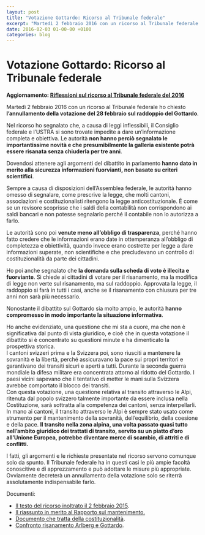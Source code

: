 ```yaml
---
layout: post
title: "Votazione Gottardo: Ricorso al Tribunale federale"
excerpt: "Martedì 2 febbraio 2016 con un ricorso al Tribunale federale ho chiesto l’annullamento della votazione del 28 febbraio sul raddoppio del Gottardo."
date: 2016-02-03 01-00-00 +0100
categories: blog
---
```


# Votazione Gottardo: Ricorso al Tribunale federale

**Aggiornamento: [Riflessioni sul ricorso al Tribunale federale del 2016](/blog/2025-02-16-riflessioni-ricorso-votazione-raddoppio-gottardo.md)**

Martedì 2 febbraio 2016 con un ricorso al Tribunale federale ho chiesto **l’annullamento della votazione del 28 febbraio sul raddoppio del Gottardo**.

Nel ricorso ho segnalato che, a causa di leggi inflessibili, il Consiglio federale e l’USTRA si sono trovate impedite a dare un’informazione completa e obiettiva. Le autorità **non hanno perciò segnalato le importantissime novità e che presumibilmente la galleria esistente potrà essere risanata senza chiuderla per tre anni**.

Dovendosi attenere agli argomenti del dibattito in parlamento **hanno dato in merito alla sicurezza informazioni fuorvianti, non basate su criteri scientifici**.

Sempre a causa di disposizioni dell’Assemblea federale, le autorità hanno omesso di segnalare, come prescrive la legge, che molti cantoni, associazioni e costituzionalisti ritengono la legge anticostituzionale. È come se un revisore scoprisse che i saldi della contabilità non corrispondono ai saldi bancari e non potesse segnalarlo perché il contabile non lo autorizza a farlo.

Le autorità sono poi **venute meno all’obbligo di trasparenza**, perché hanno fatto credere che le informazioni erano date in ottemperanza all’obbligo di completezza e obiettività, quando invece erano costrette per legge a dare informazioni superate, non scientifiche e che precludevano un controllo di costituzionalità da parte dei cittadini.

Ho poi anche segnalato che **la domanda sulla scheda di voto è illecita e fuorviante**. Si chiede ai cittadini di votare per il risanamento, ma la modifica di legge non verte sul risanamento, ma sul raddoppio. Approvata la legge, il raddoppio si farà in tutti i casi, anche se il risanamento con chiusura per tre anni non sarà più necessario.

Nonostante il dibattito sul Gottardo sia molto ampio, le autorità **hanno compromesso in modo importante la situazione informativa**.

Ho anche evidenziato, una questione che mi sta a cuore, ma che non è significativa dal punto di vista giuridico, e cioè che in questa votazione il dibattito si è concentrato su questioni minute e ha dimenticato la prospettiva storica.  
 I cantoni svizzeri prima e la Svizzera poi, sono riusciti a mantenere la sovranità e la libertà, perché assicuravano la pace sui propri territori e garantivano dei transiti sicuri e aperti a tutti. Durante la seconda guerra mondiale la difesa militare era concentrata attorno al ridotto del Gottardo. I paesi vicini sapevano che il tentativo di metter le mani sulla Svizzera avrebbe comportato il blocco dei transiti.  
 Con questa votazione, una questione relativa al transito attraverso le Alpi, ritenuta dal popolo svizzero talmente importante da essere inclusa nella Costituzione, sarà sottratta alla competenza dei cantoni, senza interpellarli. In mano ai cantoni, il transito attraverso le Alpi è sempre stato usato come strumento per il mantenimento della sovranità, dell’equilibrio, della coesione e della pace. **Il transito nella zona alpina, una volta passato quasi tutto nell’ambito giuridico dei trattati di transito, servito su un piatto d’oro all’Unione Europea, potrebbe diventare merce di scambio, di attriti e di conflitti.**

I fatti, gli argomenti e le richieste presentate nel ricorso servono comunque solo da spunto. Il Tribunale federale ha in questi casi le più ampie facoltà conoscitive e di apprezzamento e può adottare le misure più appropriate. Ovviamente decreterà un annullamento della votazione solo se riterrà assolutamente indispensabile farlo. 

Documenti:

* [Il testo del ricorso inoltrato il 2 febbraio 2015](/files/dossiers/gottardo-ricorso/ricorsoTF-votazione%5Fgottardo%5F02-02-2016.pdf).
* [Il riassunto in merito al Rapporto sul mantenimento.](/files/dossiers/gottardo-ricorso/analisirapporto%5Fmanutenzione%5F02-02-2016.pdf)
* [Documento che tratta della costituzionalità](http://railvalley.org/sites/railvalley.org/files/RaiValley-Conformit%C3%A0Costituzione-01-02-2016.pdf).
* [Confronto risanamento Arlberg e Gottardo](http://railvalley.org/sites/railvalley.org/files/RailValley-Confronto-Gottardo-Arlberg-01-02-2016.pdf).

